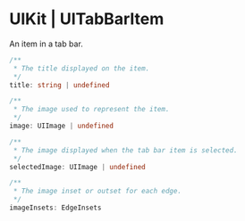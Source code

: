 # UIKit | UITabBarItem

An item in a tab bar.

```typescript
/**
 * The title displayed on the item.
 */
title: string | undefined

/**
 * The image used to represent the item.
 */
image: UIImage | undefined

/**
 * The image displayed when the tab bar item is selected.
 */
selectedImage: UIImage | undefined

/**
 * The image inset or outset for each edge.
 */
imageInsets: EdgeInsets
```